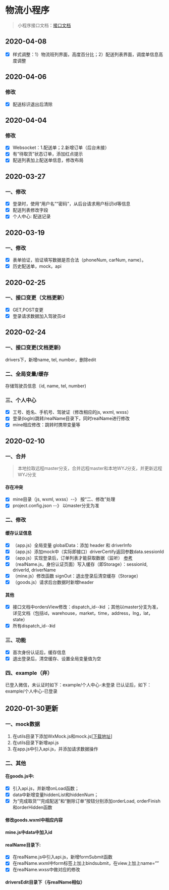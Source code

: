 # 物流小程序
> 小程序接口文档：[接口文档](https://github.com/guaidoukx/wuliu/blob/WYJ/小程序接口.docx)

## 2020-04-08
- [x] 样式调整：1）物流班列界面，高度百分比；2）配送列表界面，调度单信息高度调整

## 2020-04-06
### 修改
- [x] 配送标识退出后清除

## 2020-04-04
### 修改
- [x] Websocket：1.配送单；2.新增订单（后台未接）
- [x] 有“待取货”状态订单，添加红点提示
- [x] 配送列表加上配送单信息，修改布局

## 2020-03-27
### 一、修改
- [x] 登录时，使用“用户名”“密码”，从后台请求用户标识id等信息
- [x] 配送列表修改字段
- [x] 个人中心: 配送记录

## 2020-03-19
### 一、修改
- [x] 表单验证，验证填写数据是否合法（phoneNum, carNum, name）。
- [x] 历史配送单，mock，api

## 2020-02-25
### 一、接口变更（文档更新）
-  [x] GET,POST变更
-  [x] 登录请求数据加入驾驶员id

## 2020-02-24
### 一、接口变更(文档更新)
drivers下，新增name, tel, number，删除edit
### 二、全局变量/缓存
存储驾驶员信息（id, name, tel, number)
### 三、个人中心
-  [x] 工号、姓名、手机号、驾驶证（修改相应的js, wxml, wxss）
-  [x] 登录(logIn)跳转/realName目录下，同时realName进行修改
-  [x] mine相应修改：跳转时携带变量等

## 2020-02-10
### 一、合并
> 本地拉取远程master分支，合并远程master和本地WYJ分支，并更新远程WYJ分支
#### 存在冲突
-   [x] mine目录（js, wxml, wxss）--》 按“二、修改”处理
-   [x] project.config.json --》 以master分支为准
### 二、修改
#### 缓存认证信息
-  [x] （app.js）全局变量 globalData：添加 header 和 driverInfo
-  [x] （app.js）添加mock中（实际即接口）driverCertify返回参数data.sessionId
-  [x] （app.js）实现登录后，订单列表才能获取数据（监听） [参考](https://github.com/xyxl1997/watch)
-  [x] （realName.js，身份认证页面）写入缓存（即Storage）：sessionId, driverId, driverName
-  [x] （mine.js）修改函数 signOut：退出登录后清空缓存（Storage）
-  [x] （goods.js）请求后台数据时新增header
#### 其他
-  [x] 接口文档中ordersView修改：dispatch_id--》id ；其他以master分支为准，详见文档（包括id，warehouse，market，time，address，lng，lat，state）
-  [x] 所有dispatch_id--》id
### 三、功能
-  [x] 首次身份认证后，缓存信息
-  [x] 退出登录后，清空缓存、设置全局变量值为空
### 四、example（弃）
已登入微信，未认证时如下：example/个人中心-未登录
已认证后，如下：example/个人中心-已登录

## 2020-01-30更新
### 一、mock数据

1.	在utils目录下添加WxMock.js和mock.js[[下载地址](https://github.com/webx32/WxMock/tree/master/dist)]
2.  在utils目录下新增api.js
3.  在app.js中引入api.js，并添加请求数据操作

### 二、其他
#### 在goods.js中:
-   [x] 引入api.js，并新增onLoad函数；
-   [x] data中新增变量hiddenList和hiddenNum；
-   [x] 为“完成取货”“完成配送”和“删除订单”按钮分别添加orderLoad, orderFinish和orderHidden函数
#### 修改goods.wxml中相应内容
#### mine.js中data中加入id
#### realName目录下:
-   [x] 在realName.js中引入api.js，新增formSubmit函数
-   [x] 在realName.wxml中form标签上加上bindsubmit，在view上加上name=””
-   [x] 在realName.wxss中做对应的修改
#### driversEdit目录下（与realName相似）


